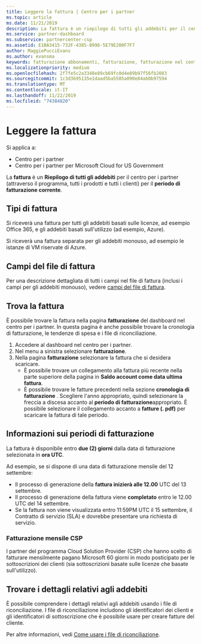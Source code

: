 ```yaml
---
title: Leggere la fattura | Centro per i partner
ms.topic: article
ms.date: 11/21/2019
description: La fattura è un riepilogo di tutti gli addebiti per il centro per i partner (per il programma, i prodotti e i clienti) per il periodo mensile corrente.
ms.service: partner-dashboard
ms.subservice: partnercenter-csp
ms.assetid: E1BA3415-732F-4385-8996-5E79E200F7F7
author: MaggiePucciEvans
ms.author: evansma
keywords: fatturazione abbonamenti, fatturazione, fatturazione nel centro per i partner, centri per i partner fatturazione, leggere la fattura, fattura, fattura del centro per i partner, fattura CSP, dove è la fattura?
ms.localizationpriority: medium
ms.openlocfilehash: 2f7fe5c2a3348e89cb69fc0d4e89b97f56fb2083
ms.sourcegitcommit: 1c3d3b95135e1daad5ba5585a090e84ab0b97594
ms.translationtype: MT
ms.contentlocale: it-IT
ms.lasthandoff: 11/22/2019
ms.locfileid: "74384820"
---
```

# <a name="read-your-bill"></a>Leggere la fattura

Si applica a:

- Centro per i partner
- Centro per i partner per Microsoft Cloud for US Government

La **fattura** è un **Riepilogo di tutti gli addebiti** per il centro per i partner (attraverso il programma, tutti i prodotti e tutti i clienti) per il **periodo di fatturazione corrente**.

## <a name="invoice-types"></a>Tipi di fattura

Si riceverà una fattura per tutti gli addebiti basati sulle licenze, ad esempio Office 365, e gli addebiti basati sull'utilizzo (ad esempio, Azure).

Si riceverà una fattura separata per gli addebiti monouso, ad esempio le istanze di VM riservate di Azure.

## <a name="invoice-file-fields"></a>Campi del file di fattura

Per una descrizione dettagliata di tutti i campi nel file di fattura (inclusi i campi per gli addebiti monouso), vedere [campi del file di fattura](invoice-file.md).

## <a name="find-your-bill"></a>Trova la fattura

È possibile trovare la fattura nella pagina **fatturazione** del dashboard nel centro per i partner. In questa pagina è anche possibile trovare la cronologia di fatturazione, le tendenze di spesa e i file di riconciliazione.

1. Accedere al dashboard nel centro per i partner.
2. Nel menu a sinistra selezionare **fatturazione**.
3. Nella pagina **fatturazione** selezionare la fattura che si desidera scaricare.
    - È possibile trovare un collegamento alla fattura più recente nella parte superiore della pagina in **Saldo account come data ultima fattura**.
    - È possibile trovare le fatture precedenti nella sezione **cronologia di fatturazione** . Scegliere l'anno appropriato, quindi selezionare la freccia a discesa accanto al **periodo di fatturazione**appropriato. È possibile selezionare il collegamento accanto a **fatture (. pdf)** per scaricare la fattura di tale periodo.

## <a name="understand-billing-periods"></a>Informazioni sui periodi di fatturazione

La fattura è disponibile entro **due (2) giorni** dalla data di fatturazione selezionata in **ora UTC**.

Ad esempio, se si dispone di una data di fatturazione mensile del 12 settembre:

- Il processo di generazione della **fattura inizierà alle 12.00** UTC del 13 settembre.
- Il processo di generazione della fattura viene **completato** entro le 12.00 UTC del 14 settembre.
- Se la fattura non viene visualizzata entro 11:59PM UTC il 15 settembre, il Contratto di servizio (SLA) e dovrebbe presentare una richiesta di servizio.

### <a name="csp-monthly-billing"></a>Fatturazione mensile CSP

I partner del programma Cloud Solution Provider (CSP) che hanno scelto di fatturare mensilmente pagano Microsoft 60 giorni in modo posticipato per le sottoscrizioni dei clienti (sia sottoscrizioni basate sulle licenze che basate sull'utilizzo).

## <a name="find-itemized-details-for-charges"></a>Trovare i dettagli relativi agli addebiti

È possibile comprendere i dettagli relativi agli addebiti usando i file di riconciliazione. I file di riconciliazione includono gli identificatori dei clienti e gli identificatori di sottoscrizione che è possibile usare per creare fatture del cliente.

Per altre informazioni, vedi [Come usare i file di riconciliazione](use-the-reconciliation-files.md).
